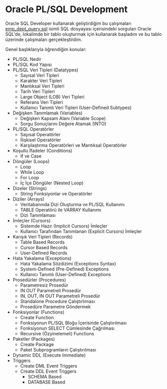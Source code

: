 # Oracle PL/SQL Development

Oracle SQL Developer kullanarak geliştirdiğim bu çalışmaları [emp_dept_query.sql](https://github.com/ugursabirer/oracle-plsql-101/blob/master/emp_dept_query.sql) isimli SQL dosyayası içerisindeki sorguları Oracle SQL'de, lokalimde bir tablo oluşturmak için kullanarak başladım ve bu tablo üzerinde çalışmaları gerçekleştirdim.

Genel başlıklarıyla öğrendiğim konular:

* PL/SQL Nedir
* PL/SQL Kod Yapısı
* PL/SQL Veri Tipleri (Datatypes)
  * Sayısal Veri Tipleri
  * Karakter Veri Tipleri
  * Mantıksal Veri Tipleri
  * Tarih Veri Tipleri
  * Large Object (LOB) Veri Tipleri
  * Referans Veri Tipleri
  * Kullanıcı Tanımlı Veri Tipleri (User-Defined Subtypes)
* Değişken Tanımlamak (Variables)
  * Değişken Kapsam Alanı (Variable Scope)
  * Sorgu Sonuçlarını Değere Atamak (INTO)
* PL/SQL Operatörler
  * Sayısal Operatörler
  * İlişkisel Operatörler
  * Karşılaştırma Operatörleri ve Mantıksal Operatörler
* Koşullu İfadeler (Conditions)
  * If ve Case
* Döngüler (Loops)
  * Loop
  * While Loop
  * For Loop
  * İç İçe Döngüler (Nested Loop)
* Dizeler (Strings)
  * String Fonksiyonlar ve Operatörler
* Diziler (Arrays)
  * Veritabanında Dizi Oluşturma ve PL/SQL Kullanımı
  * TABLE Operatörü ile VARRAY Kullanımı
  * Dizi Tanımlaması
* İmleçler (Cursors)
  * Sistemde Hazır (Implicit Cursors) İmleçler
  * Kullanıcı Tarafından Tanımlanan (Explicit Cursors) İmleçler
* Karışık Veri Tipleri (Records)
  * Table Based Records
  * Cursor Based Records
  * User-Defined Records
* Hata Yakalama (Exceptions)
  * Hata Yakalama Sözdizimi (Exceptions Syntax)
  * System-Defined (Pre-Defined) Exceptions
  * Kullanıcı Tanımlı (User-Defined) Exceptions
* Prosedürler (Procedures)
  * Parametresiz Prosedür
  * IN OUT Parametreli Prosedür
  * IN, OUT, IN OUT Parametreli Prosedür
  * Standalone Procedure Çalıştırlıması
  * Prosedüre Parametre Göndermek
* Fonksiyonlar (Functions)
  * Create Function
  * Fonksiyonun PL/SQL Bloğu İçerisinde Çalıştırılması
  * Fonksiyonun SELECT Cümlesinde Çağrılması
  * Recursive (Özyinelemeli) Functions
* Paketler (Packages)
  * Create Package
  * Paket Subprogramların Çalıştırılması
* Dynamic DDL (Execute Immediate)
* Triggers
  * Create DML Event Triggers
  * Create DDL Event Triggers
    * SCHEMA Based
    * DATABASE Based
